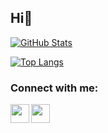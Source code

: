 ## Hi👋

<!--
**50071/50071** is a ✨ _special_ ✨ repository because its `README.md` (this file) appears on your GitHub profile.

Here are some ideas to get you started:

- 🔭 I’m currently working on ...
- 🌱 I’m currently learning ...
- 👯 I’m looking to collaborate on ...
- 🤔 I’m looking for help with ...
- 💬 Ask me about ...
- 📫 How to reach me: ...
- 😄 Pronouns: ...
- ⚡ Fun fact: ...
-->

<!-- 헤더 -->
<!-- ![header](https://capsule-render.vercel.app/api?type=venom&color=auto&height=300&section=header&text=50071&fontSize=90) -->
<!-- https://zzzso-o.tistory.com/21 -->

<!-- 깃허브 통계 -->
<a href="https://github.com/50071">![GitHub Stats](https://github-readme-stats.vercel.app/api?username=50071&show_icons=true&theme=neon)</a>

<!-- 많이 쓰는 언어 -->
<a href="https://github.com/50071">[![Top Langs](https://github-readme-stats.vercel.app/api/top-langs/?username=50071)](https://github.com/anuraghazra/github-readme-stats)</a>

<!-- 잔디 -->
<!-- https://h-owo-ld.tistory.com/264 -->

### Connect with me:
[<img align="left" width="30px" src="https://img.icons8.com/color/48/000000/blog.png" />][website]
[<img align="left" width="30px" src="https://img.icons8.com/?size=100&id=uVERmCBZZACL&format=png&color=ffffff" />][notion]
<!-- [<img align="left" width="30px" src="https://img.icons8.com/color/48/000000/linkedin.png" />][linkedin] -->

[website]: https://jerrykong.tistory.com
[notion]: https://www.notion.so/steadfast-akubra-5d2/50071-s-page-16c15c396404803fbbeafb9383b710c6
